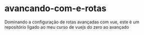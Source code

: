 # avancando-com-e-rotas
Dominando a configuração de rotas avançadas com vue, este é um repositório ligado ao meu curso de vuejs do zero ao avançado
